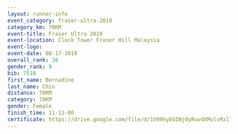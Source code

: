 ```yaml
---
layout: runner-info 
event_category: fraser-ultra-2019 
category_km: 70KM 
event-title: Fraser Ultra 2019 
event-location: Clock Tower Fraser Hill Malaysia 
event-logo: 
event-date: 08-17-2019 
overall_rank: 38
gender_rank: 9
bib: 7510
first_name: Bernadine
last_name: Chin
distance: 70KM
category: 70KM
gender: Female
finish_time: 11-11-00
certificate: https://drive.google.com/file/d/1V09hyEGINj0yRuvdXMvlvRxlT7gEWHTu/view?usp=sharing
---
```

